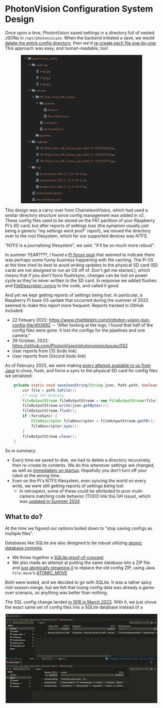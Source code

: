 # PhotonVision Configuration System Design

Once upon a time, PhotonVision saved settings in a directory full of nested JSONs in `/opt/photonvision`. When the backend initiated a save, we would [delete the entire config directory](https://github.com/PhotonVision/photonvision/blob/f81304846251b82a128013ce0800a2cc1b71e744/photon-core/src/main/java/org/photonvision/common/configuration/ConfigManager.java#L194), then we'd [re-create each file one-by-one](https://github.com/PhotonVision/photonvision/blob/f81304846251b82a128013ce0800a2cc1b71e744/photon-core/src/main/java/org/photonvision/common/configuration/ConfigManager.java#L197C9-L247C40). This approach was easy, and human-readable, too!

<img style="display: block; margin: auto; width:400px" src="images/configDir.png">

This design was a carry-over from ChameleonVision, which had used a similar directory structure since config management was added in v2. These config files used to be stored on the FAT partition of your Raspberry Pi's SD card, but after reports of settings loss (the symptom usually just being a generic "my settings went poof" report), we moved the directory over to the root filesystem, which for our supported devices was NTFS.

"NTFS is a journalizing filesystem", we said. "It'll be so much more robust". 

In summer YEAR????, I found a [Pi forum post](a;sldfja;sdflj) that seemed to indicate there was perhaps some funny business happening with file caching. The Pi OS at the time tried its best to avoid writing updates to the physical SD card (SD cards are not designed to run an OS off of. Don't get me started.), which means that if you don't force flush/sync, changes can be lost on power cycle as they're never written to the SD card. In response we added flushes and [FileDescriptor::syncs](https://docs.oracle.com/javase/8/docs/api/java/io/FileDescriptor.html#sync--) to the code, and called it good.

And yet we kept getting reports of settings being lost. In particular, a Raspberry Pi base OS update that occurred during the summer of 2022 seemed to make this report more frequent. Reports tracked in GitHub included:
- 22 Febuary 2022: https://www.chiefdelphi.com/t/photon-vision-lost-config-file/403692 -- "After looking at the logs, I found that half of the config files were gone. It lost the configs for the pipelines and one camera."
- 29 October, 2022: https://github.com/PhotonVision/photonvision/issues/552
- User reports from CD (todo link)
- User reports from Discord (todo link)

As of February 2023, we were making [every attempt available to us from Java](https://github.com/PhotonVision/photonvision/blob/f81304846251b82a128013ce0800a2cc1b71e744/photon-core/src/main/java/org/photonvision/common/util/file/JacksonUtils.java#L113C1-L118C34) to close, flush, and force a sync to the physical SD card for config files we serialized:

```java
    private static void saveJsonString(String json, Path path, boolean forceSync) throws IOException {
        var file = path.toFile();
        // snip for brevity
        FileOutputStream fileOutputStream = new FileOutputStream(file);
        fileOutputStream.write(json.getBytes());
        fileOutputStream.flush();
        if (forceSync) {
            FileDescriptor fileDescriptor = fileOutputStream.getFD();
            fileDescriptor.sync();
        }
        fileOutputStream.close();
    }
```

So in summary:
- Every time we saved to disk, we had to delete a directory recursively, then re-create its contents. We do this whenever settings are changed, as well as [immediately on startup](https://github.com/PhotonVision/photonvision/blob/f81304846251b82a128013ce0800a2cc1b71e744/photon-server/src/main/java/org/photonvision/Main.java#L348). Hopefully you don't turn off your robot at the wrong time.
- Even on the Pi's NTFS filesystem, even syncing the world on every write, we were still getting reports of settings being lost
    - In retrospect, some of these could be attributed to poor multi-camera matching code behavior (TODO link this GH issue), which was [updated in Summer 2024](camera-matching.md)

## What to do?

At the time we figured our options boiled down to "stop saving configs as multiple files". 

Databases like SQLite are also designed to be robust utilizing [atomic database commits](https://sqlite.org/atomiccommit.html). 
- We threw together a [SQLite proof-of-concept](https://github.com/PhotonVision/photonvision/pull/822/files)
- We also made an attempt at putting the same database into a ZIP file and [just atomically renaming it](https://github.com/PhotonVision/photonvision/pull/822/files) to replace the old config ZIP, using Java `File.move`'s [ATOMIC_MOVE](https://docs.oracle.com/javase/8/docs/api/java/nio/file/StandardCopyOption.html#ATOMIC_MOVE)

Both were tested, and we decided to go with SQLite. It was a rather spicy mid-season merge, but we felt that losing config data was already a game-over scenario, so anything was better than nothing.

The SQL config change landed [in !818 in March 2023](https://github.com/PhotonVision/photonvision/pull/818). With it, we just shove the exact same set of config files into a SQLite database instead of a 

<img style="display: block; margin: auto; width:500px" src="images/sqlite_format.png">


